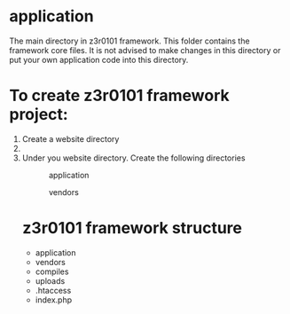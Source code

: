 # application

The main directory in z3r0101 framework. This folder contains the framework core files. It is not advised to make changes in this directory or put your own application code into this directory.

# To create z3r0101 framework project:

<ol>
  <li>Create a website directory<li>
  <li>Under you website directory. Create the following directories
      <ol>
        <ul>application</ul>
        <ul>vendors</ul>
  </li>
</ol>

# z3r0101 framework structure
<ul>
  <li>application</li>
  <li>vendors</li>
  <li>compiles</li>
  <li>uploads</li>
  <li>.htaccess</li>
  <li>index.php</li>
</ul>
